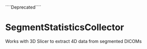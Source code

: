 ´´´´Deprecated´´´´
# SegmentStatisticsCollector
Works with 3D Slicer to extract 4D data from segmented DICOMs

